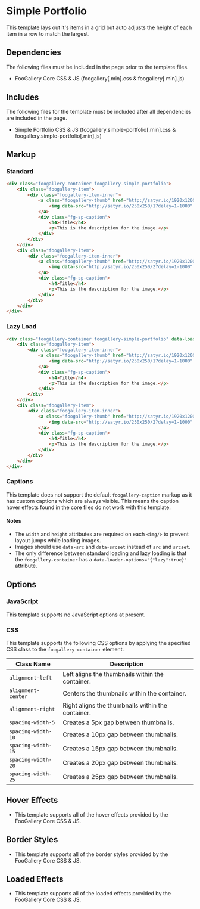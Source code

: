 # Simple Portfolio

This template lays out it's items in a grid but auto adjusts the height of each item in a row to match the largest.

## Dependencies

The following files must be included in the page prior to the template files.

- FooGallery Core CSS & JS (foogallery[.min].css & foogallery[.min].js)

## Includes

The following files for the template must be included after all dependencies are included in the page.

- Simple Portfolio CSS & JS (foogallery.simple-portfolio[.min].css & foogallery.simple-portfolio[.min].js)

## Markup

### Standard

```html
<div class="foogallery-container foogallery-simple-portfolio">
	<div class="foogallery-item">
		<div class="foogallery-item-inner">
			<a class="foogallery-thumb" href="http://satyr.io/1920x1200/1?delay=1-1000">
				<img data-src="http://satyr.io/250x250/1?delay=1-1000" width="250" height="250" data-srcset="http://satyr.io/500x500/1?delay=1-1000 500w,http://satyr.io/750x750/1?delay=1-1000 750w"/>
			</a>
			<div class="fg-sp-caption">
				<h4>Title</h4>
				<p>This is the description for the image.</p>
			</div>
		</div>
	</div>
	<div class="foogallery-item">
		<div class="foogallery-item-inner">
			<a class="foogallery-thumb" href="http://satyr.io/1920x1200/2?delay=1-1000">
				<img data-src="http://satyr.io/250x250/2?delay=1-1000" width="250" height="250" data-srcset="http://satyr.io/500x500/2?delay=1-1000 500w,http://satyr.io/750x750/2?delay=1-1000 750w"/>
			</a>
			<div class="fg-sp-caption">
				<h4>Title</h4>
				<p>This is the description for the image.</p>
			</div>
		</div>
	</div>
</div>
```

### Lazy Load

```html
<div class="foogallery-container foogallery-simple-portfolio" data-loader-options='{"lazy":true}'>
	<div class="foogallery-item">
		<div class="foogallery-item-inner">
			<a class="foogallery-thumb" href="http://satyr.io/1920x1200/1?delay=1-1000">
				<img data-src="http://satyr.io/250x250/1?delay=1-1000" width="250" height="250" data-srcset="http://satyr.io/500x500/1?delay=1-1000 500w,http://satyr.io/750x750/1?delay=1-1000 750w"/>
			</a>
			<div class="fg-sp-caption">
				<h4>Title</h4>
				<p>This is the description for the image.</p>
			</div>
		</div>
	</div>
	<div class="foogallery-item">
		<div class="foogallery-item-inner">
			<a class="foogallery-thumb" href="http://satyr.io/1920x1200/2?delay=1-1000">
				<img data-src="http://satyr.io/250x250/2?delay=1-1000" width="250" height="250" data-srcset="http://satyr.io/500x500/2?delay=1-1000 500w,http://satyr.io/750x750/2?delay=1-1000 750w"/>
			</a>
			<div class="fg-sp-caption">
				<h4>Title</h4>
				<p>This is the description for the image.</p>
			</div>
		</div>
	</div>
</div>
```

### Captions

This template does not support the default `foogallery-caption` markup as it has custom captions which are always visible. This means the caption hover effects found in the core files do not work with this template.

#### Notes

- The `width` and `height` attributes are required on each `<img/>` to prevent layout jumps while loading images.
- Images should use `data-src` and `data-srcset` instead of `src` and `srcset`.
- The only difference between standard loading and lazy loading is that the `foogallery-container` has a `data-loader-options='{"lazy":true}'` attribute.

## Options

### JavaScript

This template supports no JavaScript options at present.

### CSS

This template supports the following CSS options by applying the specified CSS class to the `foogallery-container` element.

| Class Name         | Description                                       |
|--------------------|---------------------------------------------------|
| `alignment-left`   | Left aligns the thumbnails within the container.  |
| `alignment-center` | Centers the thumbnails within the container.      |
| `alignment-right`  | Right aligns the thumbnails within the container. |
| `spacing-width-5`  | Creates a 5px gap between thumbnails.             |
| `spacing-width-10` | Creates a 10px gap between thumbnails.            |
| `spacing-width-15` | Creates a 15px gap between thumbnails.            |
| `spacing-width-20` | Creates a 20px gap between thumbnails.            |
| `spacing-width-25` | Creates a 25px gap between thumbnails.            |

## Hover Effects

- This template supports all of the hover effects provided by the FooGallery Core CSS & JS.

## Border Styles

- This template supports all of the border styles provided by the FooGallery Core CSS & JS.

## Loaded Effects

- This template supports all of the loaded effects provided by the FooGallery Core CSS & JS.